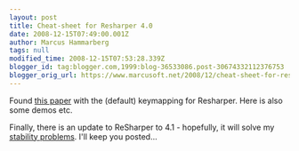```yaml
---
layout: post
title: Cheat-sheet for Resharper 4.0
date: 2008-12-15T07:49:00.001Z
author: Marcus Hammarberg
tags: null
modified_time: 2008-12-15T07:53:28.339Z
blogger_id: tag:blogger.com,1999:blog-36533086.post-30674332112376753
blogger_orig_url: https://www.marcusoft.net/2008/12/cheat-sheet-for-resharper-40.html
---
```


Found [this paper](http://www.jetbrains.com/resharper/docs/ReSharper40DefaultKeymap.pdf) with the (default) keymapping for Resharper. Here is also some demos etc.

Finally, there is an update to ReSharper to 4.1 - hopefully, it will solve my [stability problems](https://www.marcusoft.net/2008/10/resharper-crashes.html). I'll keep you posted...
